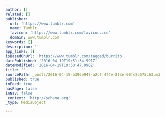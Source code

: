 ```yaml
---
author: []
related: []
publisher:
  url: 'https://www.tumblr.com'
  name: Tumblr
  favicon: 'https://www.tumblr.com/favicon.ico'
  domain: www.tumblr.com
keywords: []
description: ''
app_links: []
isBasedOnUrl: 'https://www.tumblr.com/tagged/burrito'
datePublished: '2016-04-19T19:51:34.991Z'
dateModified: '2016-04-19T19:50:47.090Z'
title: ''
sourcePath: _posts/2016-04-19-b396e947-a2cf-4f4e-8f3e-00fc8c575c63.md
published: true
inFeed: true
hasPage: false
inNav: false
_context: 'http://schema.org'
_type: MediaObject

---
```

<article style=""></article>